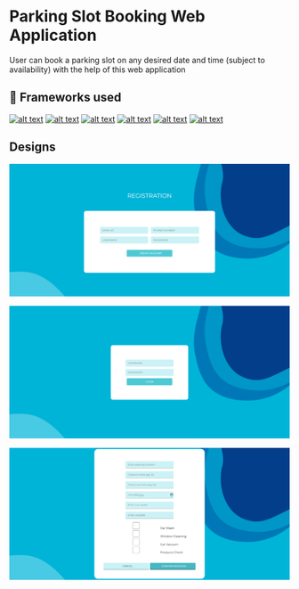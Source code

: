 <h1 >Parking Slot Booking Web Application</h1>

<p>User can book a parking slot on any desired date and time (subject to availability) with the help of this web application</p>

## 🚀 Frameworks used
<a href="https://www.java.com/en/"> ![alt text](https://img.shields.io/badge/Java-ED8B00?style=for-the-badge&logo=java&logoColor=white)</a> <a href="https://start.spring.io/"> ![alt text](https://img.shields.io/badge/Spring_Boot-6DB33F?style=for-the-badge&logo=spring-boot&logoColor=white)</a>
<a href="https://www.mysql.com/"> ![alt text](https://img.shields.io/badge/MySQL-005C84?style=for-the-badge&logo=mysql&logoColor=white)</a> <a href="https://www.figma.com/"> ![alt text](https://img.shields.io/badge/Figma-0054F7?style=for-the-badge&logo=figma&logoColor=white)</a> <a href="https://getbootstrap.com/"> ![alt text](https://img.shields.io/badge/Bootstrap-563D7C?style=for-the-badge&logo=bootstrap&logoColor=white)</a> <a href="https://developer.mozilla.org/en-US/docs/Glossary/HTML5"> ![alt text](https://img.shields.io/badge/HTML5-E34F26?style=for-the-badge&logo=html5&logoColor=white)</a> 



<h2>Designs</h2>


   ![Alt Text](/src/main/resources/images/Registration.png)
   
   
   ![Alt Text](/src/main/resources/images/Login.png)   
   
   
   ![Alt Text](/src/main/resources/images/User_dash.png)
